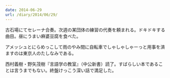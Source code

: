 ```yaml
---
date: 2014-06-29
url: /diary/2014/06/29/
---
```


古石場にてセレーナ合奏。次週の某団体の練習の代奏を頼まれる。ドキドキする曲目。昼にうまい麻婆豆腐を食べた。

アメッシュとにらめっこして雨のやみ間に自転車でしゃしゃしゃーっと用事を済ますのは東京人のたしなみである。

西村義樹・野矢茂樹『言語学の教室』（中公新書）読了。すばらしい本であることは言うまでもない。終盤けっこう深い話で満足した。
